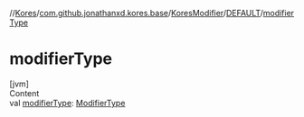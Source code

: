 //[Kores](../../../index.md)/[com.github.jonathanxd.kores.base](../../index.md)/[KoresModifier](../index.md)/[DEFAULT](index.md)/[modifierType](modifier-type.md)



# modifierType  
[jvm]  
Content  
val [modifierType](modifier-type.md): [ModifierType](../../-modifier-type/index.md)  



